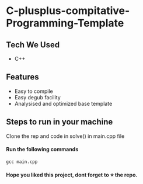 # C-plusplus-compitative-Programming-Template

## Tech We Used

- C++

## Features

- Easy to compile
- Easy degub facility
- Analysised and optimized base template

## Steps to run in your machine

Clone the rep and code in solve() in main.cpp file

#### Run the following commands
```
gcc main.cpp
```




#### Hope you liked this project, dont forget to ⭐ the repo.
